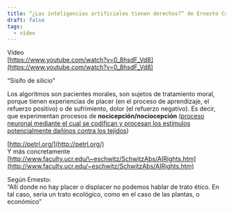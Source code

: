 ```yaml
---
title: “¿Las inteligencias artificiales tienen derechos?” de Ernesto Castro
draft: false
tags:
  - vídeo
---
```

Vídeo  
[https://www.youtube.com/watch?v=0_8hsdF_Vd8](https://www.youtube.com/watch?v=0_8hsdF_Vd8)

“Sísifo de silicio”

Los algoritmos son pacientes morales, son sujetos de tratamiento moral, porque tienen experiencias de placer (en el proceso de aprendizaje, el refuerzo positivo) o de sufrimiento, dolor (el refuerzo negativo). Es decir, que experimentan procesos de **nocicepción/nociocepción** ([proceso neuronal mediante el cual se codifican y procesan los estímulos potencialmente dañinos contra los tejidos](https://es.wikipedia.org/wiki/Nocicepci%C3%B3n))

[http://petrl.org/](http://petrl.org/)  
Y más concretamente [http://www.faculty.ucr.edu/\~eschwitz/SchwitzAbs/AIRights.htm](http://www.faculty.ucr.edu/~eschwitz/SchwitzAbs/AIRights.htm)

Según Ernesto:  
“Allí donde no hay placer o displacer no podemos hablar de trato ético. En tal caso, sería un trato ecológico, como en el caso de las plantas, o económico”